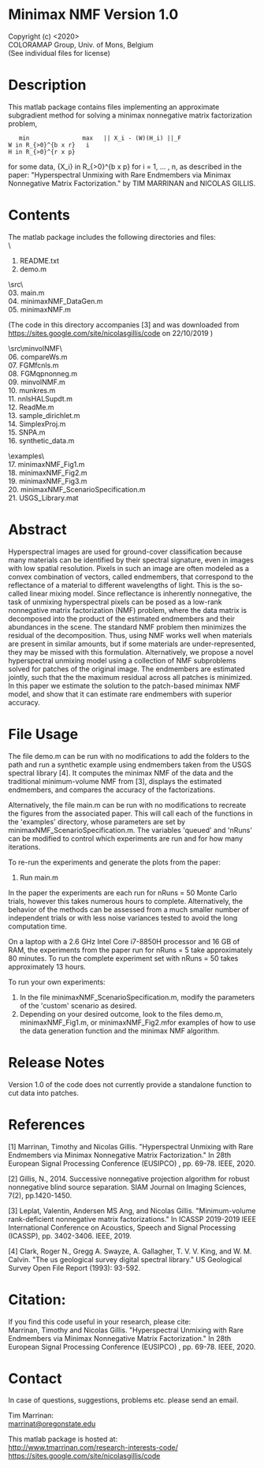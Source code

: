 
# Minimax NMF Version 1.0 #
Copyright (c) <2020> <University of Mons>  
COLORAMAP Group, Univ. of Mons, Belgium  
(See individual files for license)  


# Description #

This matlab package contains files implementing an approximate subgradient 
method for solving a minimax nonnegative matrix factorization problem,

       min               max   || X_i - (W)(H_i) ||_F
    W in R_{>0}^{b x r}   i 
    H in R_{>0}^{r x p}

for some data, {X_i} in R_{>0}^{b x p} for i = 1, ... , n, as described 
in the paper: 
"Hyperspectral Unmixing with Rare Endmembers via Minimax Nonnegative Matrix 
Factorization." by TIM MARRINAN and NICOLAS GILLIS.


# Contents #

The matlab package includes the following directories and files:  
\  
01. README.txt  
02. demo.m

\src\  
03. main.m  
04. minimaxNMF_DataGen.m  
05. minimaxNMF.m  


(The code in this directory accompanies [3] and was downloaded from https://sites.google.com/site/nicolasgillis/code on 22/10/2019 )

\src\minvolNMF\  
06. compareWs.m  
07. FGMfcnls.m  
08. FGMqpnonneg.m  
09. minvolNMF.m  
10. munkres.m  
11. nnlsHALSupdt.m  
12. ReadMe.m  
13. sample_dirichlet.m  
14. SimplexProj.m  
15. SNPA.m  
16. synthetic_data.m  

\examples\  
17. minimaxNMF_Fig1.m  
18. minimaxNMF_Fig2.m   
19. minimaxNMF_Fig3.m  
20. minimaxNMF_ScenarioSpecification.m  
21. USGS_Library.mat  


# Abstract #

Hyperspectral images are used for ground-cover classification because many 
materials can be identified by their spectral signature, even in images 
with low spatial resolution. Pixels in such an image are often modeled as 
a convex combination of vectors, called endmembers, that correspond to the 
reflectance of a material to different wavelengths of light. This is the 
so-called linear mixing model. Since reflectance is inherently nonnegative, 
the task of unmixing hyperspectral pixels can be posed as a low-rank 
nonnegative matrix factorization (NMF) problem, where the data matrix is 
decomposed into the product of the estimated endmembers and their 
abundances in the scene. The standard NMF problem then minimizes the 
residual of the decomposition. Thus, using NMF works well when materials 
are present in similar amounts, but if some materials are 
under-represented, they may be missed with this formulation. Alternatively, 
we propose a novel hyperspectral unmixing model using a collection of NMF 
subproblems solved for patches of the original image. The endmembers are 
estimated jointly, such that the the maximum residual across all patches 
is minimized. In this paper we estimate the solution to the patch-based 
minimax NMF model, and show that it can estimate rare endmembers with 
superior accuracy.


# File Usage #

The file demo.m can be run with no modifications to add the folders to the 
path and run a synthetic example using endmembers taken from the USGS 
spectral library [4]. It computes the minimax NMF of the data and the 
traditional minimum-volume NMF from [3], displays the estimated endmembers, 
and compares the accuracy of the factorizations.  

Alternatively, the file main.m can be run with no modifications to 
recreate the figures from the associated paper.  This will call each of the 
functions in the 'examples' directory, whose parameters are set by 
minimaxNMF_ScenarioSpecification.m. The variables 'queued' and 'nRuns' can 
be modified to control which experiments are run and for how many 
iterations.

To re-run the experiments and generate the plots from the paper:
01. Run main.m

In the paper the experiments are each run for nRuns = 50 Monte Carlo 
trials, however this takes numerous hours to complete. Alternatively, the 
behavior of the methods can be assessed from a much smaller number of 
independent trials or with less noise variances tested to avoid the long 
computation time. 

On a laptop with a 2.6 GHz Intel Core i7-8850H processor and 16 GB of RAM, 
the experiments from the paper run for nRuns = 5 take approximately 80 
minutes. To run the complete experiment set with nRuns = 50 takes 
approximately 13 hours.

To run your own experiments:
01. In the file minimaxNMF_ScenarioSpecification.m, modify the parameters 
of the 'custom' scenario as desired.
02. Depending on your desired outcome, look to the files demo.m, 
minimaxNMF_Fig1.m, or  minimaxNMF_Fig2.mfor examples of how to use the data 
generation function and the minimax NMF algorithm.


# Release Notes #

Version 1.0 of the code does not currently provide a standalone function 
to cut data into patches.



# References #

 [1]   Marrinan, Timothy and Nicolas Gillis. 
       "Hyperspectral Unmixing with Rare Endmembers via Minimax
       Nonnegative Matrix Factorization." In 28th European Signal 
       Processing Conference (EUSIPCO) , pp. 69-78. IEEE, 2020.

 [2]   Gillis, N., 2014. Successive nonnegative projection algorithm for 
       robust nonnegative blind source separation. SIAM Journal on Imaging
       Sciences, 7(2), pp.1420-1450.

 [3]    Leplat, Valentin, Andersen MS Ang, and Nicolas Gillis. 
       "Minimum-volume rank-deficient nonnegative matrix factorizations." 
       In ICASSP 2019-2019 IEEE International Conference on Acoustics, 
       Speech and Signal Processing (ICASSP), pp. 3402-3406. IEEE, 2019.

 [4]   Clark, Roger N., Gregg A. Swayze, A. Gallagher, T. V. V. King, 
       and W. M. Calvin. "The us geological survey digital spectral 
       library." US Geological Survey Open File Report (1993): 93-592.



# Citation: #

If you find this code useful in your research, please cite:  
       Marrinan, Timothy and Nicolas Gillis.
       "Hyperspectral Unmixing with Rare Endmembers via Minimax
       Nonnegative Matrix Factorization." In 28th European Signal 
       Processing Conference (EUSIPCO) , pp. 69-78. IEEE, 2020.



# Contact #

In case of questions, suggestions, problems etc. please send an email.

Tim Marrinan:  
marrinat@oregonstate.edu

This matlab package is hosted at:  
http://www.tmarrinan.com/research-interests-code/  
https://sites.google.com/site/nicolasgillis/code
